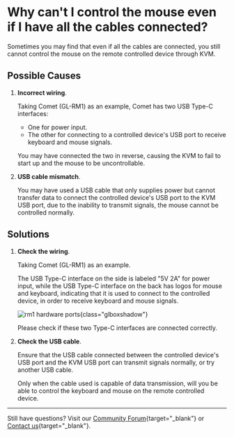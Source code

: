 # Why can't I control the mouse even if I have all the cables connected?

Sometimes you may find that even if all the cables are connected, you still cannot control the mouse on the remote controlled device through KVM.

## Possible Causes

1. **Incorrect wiring**. 

    Taking Comet (GL-RM1) as an example, Comet has two USB Type-C interfaces: 

    - One for power input.
    - The other for connecting to a controlled device's USB port to receive keyboard and mouse signals. 
    
    You may have connected the two in reverse, causing the KVM to fail to start up and the mouse to be uncontrollable.

2. **USB cable mismatch**. 

    You may have used a USB cable that only supplies power but cannot transfer data to connect the controlled device's USB port to the KVM USB port, due to the inability to transmit signals, the mouse cannot be controlled normally.

## Solutions

1. **Check the wiring**. 

    Taking Comet (GL-RM1) as an example. 
    
    The USB Type-C interface on the side is labeled "5V 2A" for power input, while the USB Type-C interface on the back has logos for mouse and keyboard, indicating that it is used to connect to the controlled device, in order to receive keyboard and mouse signals. 

    ![rm1 hardware ports](https://static.gl-inet.com/docs/kvm/faq/cannot_control_mouse/rm1_hardware-ports.jpg){class="glboxshadow"}

    Please check if these two Type-C interfaces are connected correctly.

2. **Check the USB cable**. 

    Ensure that the USB cable connected between the controlled device's USB port and the KVM USB port can transmit signals normally, or try another USB cable. 
    
    Only when the cable used is capable of data transmission, will you be able to control the keyboard and mouse on the remote controlled device.

---

Still have questions? Visit our [Community Forum](https://forum.gl-inet.com){target="_blank"} or [Contact us](https://www.gl-inet.com/contacts/){target="_blank"}.